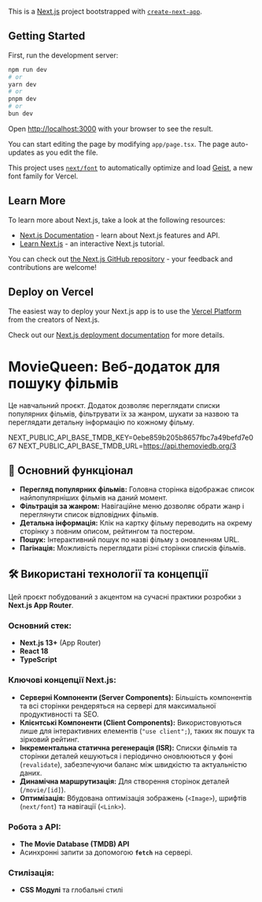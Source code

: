 This is a [Next.js](https://nextjs.org) project bootstrapped with [`create-next-app`](https://nextjs.org/docs/app/api-reference/cli/create-next-app).

## Getting Started

First, run the development server:

```bash
npm run dev
# or
yarn dev
# or
pnpm dev
# or
bun dev
```

Open [http://localhost:3000](http://localhost:3000) with your browser to see the result.

You can start editing the page by modifying `app/page.tsx`. The page auto-updates as you edit the file.

This project uses [`next/font`](https://nextjs.org/docs/app/building-your-application/optimizing/fonts) to automatically optimize and load [Geist](https://vercel.com/font), a new font family for Vercel.

## Learn More

To learn more about Next.js, take a look at the following resources:

- [Next.js Documentation](https://nextjs.org/docs) - learn about Next.js features and API.
- [Learn Next.js](https://nextjs.org/learn) - an interactive Next.js tutorial.

You can check out [the Next.js GitHub repository](https://github.com/vercel/next.js) - your feedback and contributions are welcome!

## Deploy on Vercel

The easiest way to deploy your Next.js app is to use the [Vercel Platform](https://vercel.com/new?utm_medium=default-template&filter=next.js&utm_source=create-next-app&utm_campaign=create-next-app-readme) from the creators of Next.js.

Check out our [Next.js deployment documentation](https://nextjs.org/docs/app/building-your-application/deploying) for more details.
# MovieQueen: Веб-додаток для пошуку фільмів

Це навчальний проєкт. Додаток дозволяє переглядати списки популярних фільмів, фільтрувати їх за жанром, шукати за назвою та переглядати детальну інформацію по кожному фільму.

NEXT_PUBLIC_API_BASE_TMDB_KEY=0ebe859b205b8657fbc7a49befd7e067
NEXT_PUBLIC_API_BASE_TMDB_URL=https://api.themoviedb.org/3

## 🚀 Основний функціонал

* **Перегляд популярних фільмів:** Головна сторінка відображає список найпопулярніших фільмів на даний момент.
* **Фільтрація за жанром:** Навігаційне меню дозволяє обрати жанр і переглянути список відповідних фільмів.
* **Детальна інформація:** Клік на картку фільму переводить на окрему сторінку з повним описом, рейтингом та постером.
* **Пошук:** Інтерактивний пошук по назві фільму з оновленням URL.
* **Пагінація:** Можливість переглядати різні сторінки списків фільмів.

## 🛠️ Використані технології та концепції

Цей проєкт побудований з акцентом на сучасні практики розробки з **Next.js App Router**.

### Основний стек:
* **Next.js 13+** (App Router)
* **React 18**
* **TypeScript**

### Ключові концепції Next.js:
* **Серверні Компоненти (Server Components):** Більшість компонентів та всі сторінки рендеряться на сервері для максимальної продуктивності та SEO.
* **Клієнтські Компоненти (Client Components):** Використовуються лише для інтерактивних елементів (`"use client";`), таких як пошук та зірковий рейтинг.
* **Інкрементальна статична регенерація (ISR):** Списки фільмів та сторінки деталей кешуються і періодично оновлюються у фоні (`revalidate`), забезпечуючи баланс між швидкістю та актуальністю даних.
* **Динамічна маршрутизація:** Для створення сторінок деталей (`/movie/[id]`).
* **Оптимізація:** Вбудована оптимізація зображень (`<Image>`), шрифтів (`next/font`) та навігації (`<Link>`).

### Робота з API:
* **The Movie Database (TMDB) API**
* Асинхронні запити за допомогою **`fetch`** на сервері.

### Стилізація:
* **CSS Модулі** та глобальні стилі